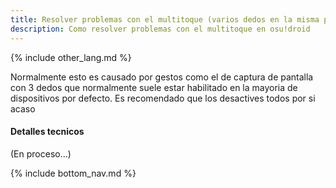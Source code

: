 ```yaml
---
title: Resolver problemas con el multitoque (varios dedos en la misma pantalla)
description: Como resolver problemas con el multitoque en osu!droid
---
```


{% include other_lang.md %}

Normalmente esto es causado por gestos como el de captura de pantalla con 3 dedos que normalmente suele estar habilitado en la mayoria de dispositivos por defecto. Es recomendado que los desactives todos por si acaso

#### Detalles tecnicos

(En proceso...)

{% include bottom_nav.md %}
